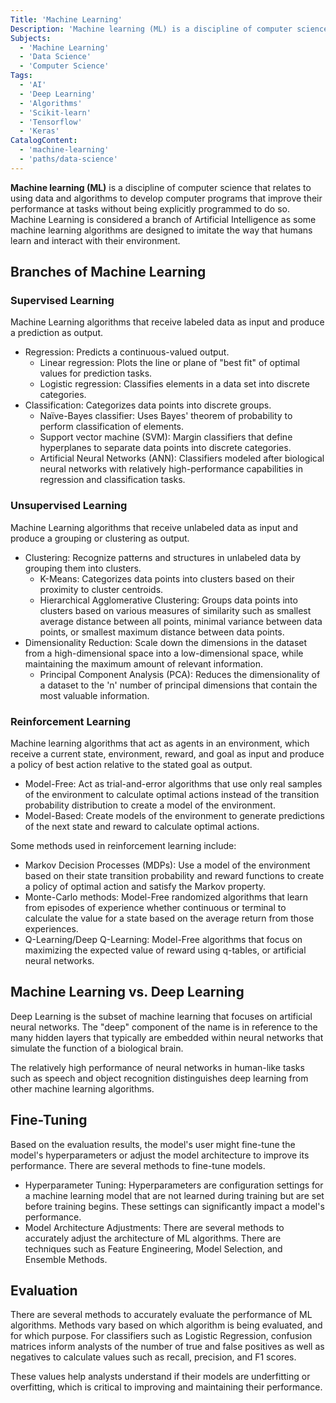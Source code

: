 ```yaml
---
Title: 'Machine Learning'
Description: 'Machine learning (ML) is a discipline of computer science that relates to using data and algorithms to develop computer programs that improve their performance at tasks without being explicitly programmed to do so. Machine Learning is considered a branch of Artificial Intelligence as some machine learning algorithms are designed to imitate the way that humans learn and interact with their environment.'
Subjects:
  - 'Machine Learning'
  - 'Data Science'
  - 'Computer Science'
Tags:
  - 'AI'
  - 'Deep Learning'
  - 'Algorithms'
  - 'Scikit-learn'
  - 'Tensorflow'
  - 'Keras'
CatalogContent:
  - 'machine-learning'
  - 'paths/data-science'
---
```


**Machine learning (ML)** is a discipline of computer science that relates to using data and algorithms to develop computer programs that improve their performance at tasks without being explicitly programmed to do so. Machine Learning is considered a branch of Artificial Intelligence as some machine learning algorithms are designed to imitate the way that humans learn and interact with their environment.

## Branches of Machine Learning

### Supervised Learning

Machine Learning algorithms that receive labeled data as input and produce a prediction as output.

- Regression: Predicts a continuous-valued output.
  - Linear regression: Plots the line or plane of "best fit" of optimal values for prediction tasks.
  - Logistic regression: Classifies elements in a data set into discrete categories.
- Classification: Categorizes data points into discrete groups.
  - Naïve-Bayes classifier: Uses Bayes' theorem of probability to perform classification of elements.
  - Support vector machine (SVM): Margin classifiers that define hyperplanes to separate data points into discrete categories.
  - Artificial Neural Networks (ANN): Classifiers modeled after biological neural networks with relatively high-performance capabilities in regression and classification tasks.

### Unsupervised Learning

Machine Learning algorithms that receive unlabeled data as input and produce a grouping or clustering as output.

- Clustering: Recognize patterns and structures in unlabeled data by grouping them into clusters.
  - K-Means: Categorizes data points into clusters based on their proximity to cluster centroids.
  - Hierarchical Agglomerative Clustering: Groups data points into clusters based on various measures of similarity such as smallest average distance between all points, minimal variance between data points, or smallest maximum distance between data points.
- Dimensionality Reduction: Scale down the dimensions in the dataset from a high-dimensional space into a low-dimensional space, while maintaining the maximum amount of relevant information.
  - Principal Component Analysis (PCA): Reduces the dimensionality of a dataset to the 'n' number of principal dimensions that contain the most valuable information.

### Reinforcement Learning

Machine learning algorithms that act as agents in an environment, which receive a current state, environment, reward, and goal as input and produce a policy of best action relative to the stated goal as output.

- Model-Free: Act as trial-and-error algorithms that use only real samples of the environment to calculate optimal actions instead of the transition probability distribution to create a model of the environment.
- Model-Based: Create models of the environment to generate predictions of the next state and reward to calculate optimal actions.

Some methods used in reinforcement learning include:

- Markov Decision Processes (MDPs): Use a model of the environment based on their state transition probability and reward functions to create a policy of optimal action and satisfy the Markov property.
- Monte-Carlo methods: Model-Free randomized algorithms that learn from episodes of experience whether continuous or terminal to calculate the value for a state based on the average return from those experiences.
- Q-Learning/Deep Q-Learning: Model-Free algorithms that focus on maximizing the expected value of reward using q-tables, or artificial neural networks.

## Machine Learning vs. Deep Learning

Deep Learning is the subset of machine learning that focuses on artificial neural networks. The "deep" component of the name is in reference to the many hidden layers that typically are embedded within neural networks that simulate the function of a biological brain.

The relatively high performance of neural networks in human-like tasks such as speech and object recognition distinguishes deep learning from other machine learning algorithms.

## Fine-Tuning

Based on the evaluation results, the model's user might fine-tune the model's hyperparameters or adjust the model architecture to improve its performance. There are several methods to fine-tune models.

- Hyperparameter Tuning: Hyperparameters are configuration settings for a machine learning model that are not learned during training but are set before training begins. These settings can significantly impact a model's performance.
- Model Architecture Adjustments: There are several methods to accurately adjust the architecture of ML algorithms. There are techniques such as Feature Engineering, Model Selection, and Ensemble Methods.

## Evaluation

There are several methods to accurately evaluate the performance of ML algorithms. Methods vary based on which algorithm is being evaluated, and for which purpose. For classifiers such as Logistic Regression, confusion matrices inform analysts of the number of true and false positives as well as negatives to calculate values such as recall, precision, and F1 scores.

These values help analysts understand if their models are underfitting or overfitting, which is critical to improving and maintaining their performance.
